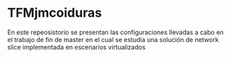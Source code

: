 # TFMjmcoiduras
En este repeosistorio se presentan las configuraciones llevadas a cabo en el trabajo de fin de master en el cual se estudia una solución de network slice implementada en escenarios virtualizados

